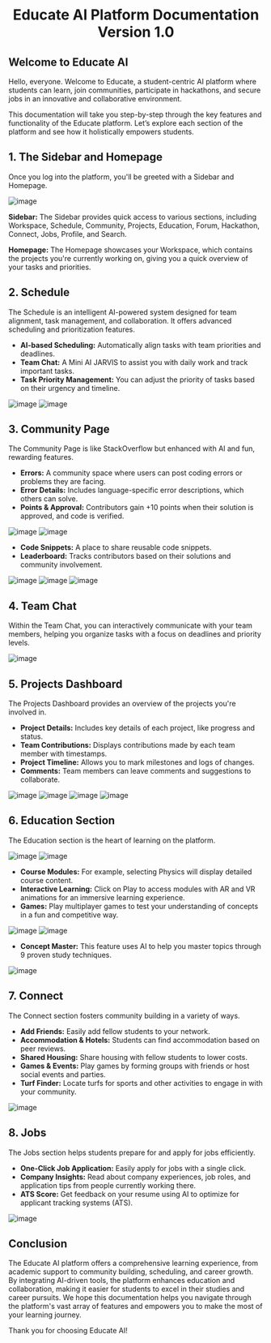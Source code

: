 # <h1 align="center">Educate AI Platform Documentation Version 1.0 </h1>

## Welcome to Educate AI
Hello, everyone. Welcome to Educate, a student-centric AI platform where students can learn, join communities, participate in hackathons, and secure jobs in an innovative and collaborative environment.

This documentation will take you step-by-step through the key features and functionality of the Educate platform. Let’s explore each section of the platform and see how it holistically empowers students.

## 1. The Sidebar and Homepage

Once you log into the platform, you'll be greeted with a Sidebar and Homepage.

![image](https://github.com/user-attachments/assets/f6b964a3-bfcb-4841-9662-96926c9ac745)

**Sidebar:**
The Sidebar provides quick access to various sections, including Workspace, Schedule, Community, Projects, Education, Forum, Hackathon, Connect, Jobs, Profile, and Search.

**Homepage:**
The Homepage showcases your Workspace, which contains the projects you're currently working on, giving you a quick overview of your tasks and priorities.

## 2. Schedule
The Schedule is an intelligent AI-powered system designed for team alignment, task management, and collaboration. It offers advanced scheduling and prioritization features.

- **AI-based Scheduling:** Automatically align tasks with team priorities and deadlines.
- **Team Chat:** A Mini AI JARVIS to assist you with daily work and track important tasks.
- **Task Priority Management:** You can adjust the priority of tasks based on their urgency and timeline.

![image](https://github.com/user-attachments/assets/bd3bfb0f-9e8a-460e-90b6-de6737f3fc2f)
![image](https://github.com/user-attachments/assets/b200c736-0c52-49eb-ab7e-009e15f75832)

## 3. Community Page
The Community Page is like StackOverflow but enhanced with AI and fun, rewarding features.

- **Errors:** A community space where users can post coding errors or problems they are facing.
- **Error Details:** Includes language-specific error descriptions, which others can solve.
- **Points & Approval:** Contributors gain +10 points when their solution is approved, and code is verified.

![image](https://github.com/user-attachments/assets/e3e306e4-0118-45e4-b206-0a9db645e692)
![image](https://github.com/user-attachments/assets/0c67d45e-98ca-4173-a959-26e3c16dc890)

- **Code Snippets:** A place to share reusable code snippets.
- **Leaderboard:** Tracks contributors based on their solutions and community involvement.

![image](https://github.com/user-attachments/assets/e09a9431-dc42-4a39-885e-8744b0f29319)
![image](https://github.com/user-attachments/assets/13975080-5c1e-431e-aa56-06a5c732a860)
![image](https://github.com/user-attachments/assets/9711c07a-7ab9-48a0-b6c8-897c7886ca95)

## 4. Team Chat
Within the Team Chat, you can interactively communicate with your team members, helping you organize tasks with a focus on deadlines and priority levels.

![image](https://github.com/user-attachments/assets/d0d7625e-a339-49f7-b93b-4d9511c251ac)

## 5. Projects Dashboard
The Projects Dashboard provides an overview of the projects you're involved in.

- **Project Details:** Includes key details of each project, like progress and status.
- **Team Contributions:** Displays contributions made by each team member with timestamps.
- **Project Timeline:** Allows you to mark milestones and logs of changes.
- **Comments:** Team members can leave comments and suggestions to collaborate.

![image](https://github.com/user-attachments/assets/8685a5e5-a8c1-45bb-8b2b-b681e3e7f454)
![image](https://github.com/user-attachments/assets/b5f99633-6ea6-461e-8802-68304c844d87)
![image](https://github.com/user-attachments/assets/617f949f-65b3-4c87-b4d6-0240e7165e1e)
![image](https://github.com/user-attachments/assets/5a2046a6-8376-4101-9cf7-a7baa7fc521a)

## 6. Education Section
The Education section is the heart of learning on the platform.

![image](https://github.com/user-attachments/assets/a4e96137-cac9-486b-a85f-9b70f343728a)
![image](https://github.com/user-attachments/assets/92ee5976-0e1d-4f32-aa7b-d5035aad77ae)

- **Course Modules:** For example, selecting Physics will display detailed course content.
- **Interactive Learning:** Click on Play to access modules with AR and VR animations for an immersive learning experience.
- **Games:** Play multiplayer games to test your understanding of concepts in a fun and competitive way.

![image](https://github.com/user-attachments/assets/c2ece13d-ac78-426f-9aad-2fbb9908b161)
![image](https://github.com/user-attachments/assets/9ecc647e-56ce-4c38-96b8-f6875b704785)

- **Concept Master:** This feature uses AI to help you master topics through 9 proven study techniques.

![image](https://github.com/user-attachments/assets/9d5a2625-1147-4739-b754-85ab1d6173df)

## 7. Connect
The Connect section fosters community building in a variety of ways.

- **Add Friends:** Easily add fellow students to your network.
- **Accommodation & Hotels:** Students can find accommodation based on peer reviews.
- **Shared Housing:** Share housing with fellow students to lower costs.
- **Games & Events:** Play games by forming groups with friends or host social events and parties.
- **Turf Finder:** Locate turfs for sports and other activities to engage in with your community.

![image](https://github.com/user-attachments/assets/066cfcf8-4518-4087-a962-79d64891d4d2)

## 8. Jobs
The Jobs section helps students prepare for and apply for jobs efficiently.

- **One-Click Job Application:** Easily apply for jobs with a single click.
- **Company Insights:** Read about company experiences, job roles, and application tips from people currently working there.
- **ATS Score:** Get feedback on your resume using AI to optimize for applicant tracking systems (ATS).

![image](https://github.com/user-attachments/assets/567683f3-30f7-44fe-90f1-486b59997d68)

## Conclusion  
The Educate AI platform offers a comprehensive learning experience, from academic support to community building, scheduling, and career growth. By integrating AI-driven tools, the platform enhances education and collaboration, making it easier for students to excel in their studies and career pursuits. We hope this documentation helps you navigate through the platform's vast array of features and empowers you to make the most of your learning journey.

Thank you for choosing Educate AI!
